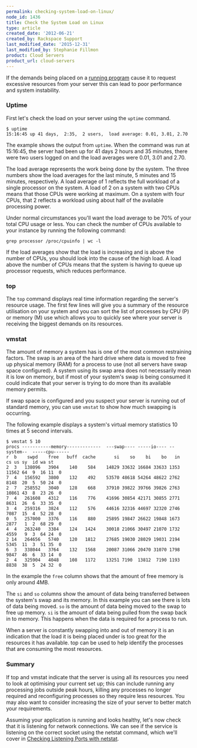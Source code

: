 ```yaml
---
permalink: checking-system-load-on-linux/
node_id: 1436
title: Check the System Load on Linux
type: article
created_date: '2012-06-21'
created_by: Rackspace Support
last_modified_date: '2015-12-31'
last_modified_by: Stephanie Fillmon
product: Cloud Servers
product_url: cloud-servers
---
```


If the demands being placed on a [running program](/how-to/checking-running-services-on-linux)
cause it to request excessive resources from your server this can lead
to poor performance and system instability.

### Uptime

First let's check the load on your server using the `uptime` command.

    $ uptime
    15:16:45 up 41 days,  2:35,  2 users,  load average: 0.01, 3.01, 2.70

The example shows the output from `uptime`. When the command was run at
15:16:45, the server had been up for 41 days 2 hours and 35 minutes,
there were two users logged on and the load averages were 0.01, 3.01 and
2.70.

The load average represents the work being done by the system. The
three numbers show the load averages for the last minute, 5 minutes and
15 minutes, respectively. A load average of 1 reflects the
full workload of a single processor on the system. A load
of 2 on a system with two CPUs means that
those CPUs were working at maximum. On a
system with four CPUs, that 2 reflects a workload using about half of
the available processing power.

Under normal circumstances you'll want the load average to be 70% of
your total CPU usage or less. You can check the number of CPUs available
to your instance by running the following command:

    grep processor /proc/cpuinfo | wc -l

If the load averages show that the load is increasing and is above the
number of CPUs, you should look into the cause of the high load. A load
above the number of CPUs means that the system is having to queue up
processor requests, which reduces performance.

### top

The `top` command displays real time information regarding the server's
resource usage. The first few lines will give you a summary of the
resource utilisation on your system and you can sort the list of
processes by CPU (P) or memory (M) use which allows you to quickly see
where your server is receiving the biggest demands on its resources.

### vmstat

The amount of memory a system has is one of the most common restraining
factors. The swap is an area of the hard drive where data is moved to
free up physical memory (RAM) for a process to use (not all servers have
swap space configured). A system using its swap area does not
necessarily mean it is low on memory, but if most of your system's swap
is being consumed it could indicate that your server is trying to do
more than its available memory permits.

If swap space is configured and you suspect your server is running out
of standard memory, you can use `vmstat` to show how much swapping is
occurring.

The following example displays a system's virtual memory statistics 10
times at 5 second intervals.

    $ vmstat 5 10
    procs -----------memory-------------  ---swap---- -----io---- --system--  -----cpu------
    r  b    swpd    free   buff  cache       si    so    bi    bo   in    cs us sy  id wa st
    2  3   138096   3904    140    584    14829 33632 16684 33633 1353 11562 64  9  16 11  0
    7  4   156592   3800    132    492    53570 48618 54264 48622 2762 8148  20  5  50 24  0
    2  7   258552   3040    128    668    37910 39822 39766 39826 2763 10861 43  8  23 26  0
    7  4   261608   4312    116    776    41696 30854 42171 30855 2771 8631  26  6  33 35  0
    3  4   259316   3824    112    576    44616 32316 44697 32320 2746 7087  15  4  52 28  0
    0  5   257000   3376    116    880    25895 19847 26622 19848 1673 2877   1  2  68 29  0
    4  4   263240   3384    124   1424    30018 21066 30497 21070 1732 4559   9  3  64 24  0
    2 14   264656   5740    120   1812    27685 19030 28029 19031 2194 5345  11  3  51 35  0
    6  3   338044   3764    132   1568    20087 31066 20470 31070 1798 9847  46  6  33 14  0
    2  4   325904   4048    108   1172    13251 7190  13812  7190 1193 8838  38  5  24 32  0

In the example the `free` column shows that the amount of free memory is
only around 4MB.

The `si` and `so` columns show the amount of data being transferred
between the system's swap and its memory. In this example you can see
there is lots of data being moved. `so` is the amount of data being
moved to the swap to free up memory. `si` is the amount of data being
pulled from the swap back in to memory. This happens when the data is
required for a process to run.

When a server is constantly swapping into and out of memory it is an
indication that the load it is being placed under is too great for the
resources it has available. top can be used to help identify the
processes that are consuming the most resources.

### Summary

If top and vmstat indicate that the server is using all its resources
you need to look at optimising your current set up; this can include
running any processing jobs outside peak hours, killing any processes no
longer required and reconfiguring processes so they require less
resources. You may also want to consider increasing the size of your
server to better match your requirements.

Assuming your application is running and looks healthy, let's now check
that it is listening for network connections. We can see if the service
is listening on the correct socket using the netstat command, which
we'll cover in [Checking Listening Ports with netstat](/how-to/checking-listening-ports-with-netstat).
